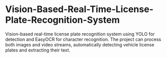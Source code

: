 # Vision-Based-Real-Time-License-Plate-Recognition-System
Vision-based real-time license plate recognition system using YOLO for detection and EasyOCR for character recognition. The project can process both images and video streams, automatically detecting vehicle license plates and extracting their text.
